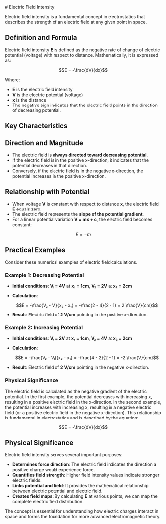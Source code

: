 [](IMG_0912.png)[](IMG_0912.png)[](IMG_0912.png)[](IMG_0912.png)[](IMG_0912.png)[](IMG_0912.png)[](IMG_0912.png)[](IMG_0912.png)[](IMG_0912.png)[](IMG_0912.png)[](IMG_0912.png)# Electric Field Intensity

Electric field intensity is a fundamental concept in electrostatics that describes the strength of an electric field at any given point in space.

## Definition and Formula

Electric field intensity **E** is defined as the negative rate of change of electric potential (voltage) with respect to distance. Mathematically, it is expressed as:

$$E = -\frac{dV}{dx}$$

Where:
- **E** is the electric field intensity
- **V** is the electric potential (voltage)
- **x** is the distance
- The negative sign indicates that the electric field points in the direction of decreasing potential.

## Key Characteristics

## Direction and Magnitude

- The electric field is **always directed toward decreasing potential**.
- If the electric field is in the positive x-direction, it indicates that the potential decreases in that direction.
- Conversely, if the electric field is in the negative x-direction, the potential increases in the positive x-direction.

## Relationship with Potential

- When voltage **V** is constant with respect to distance **x**, the electric field **E** equals zero.
- The electric field represents the **slope of the potential gradient**.
- For a linear potential variation **V = mx + c**, the electric field becomes constant:

$$E = -m$$

## Practical Examples

Consider these numerical examples of electric field calculations.
### Example 1: Decreasing Potential

- **Initial conditions**: **V₁ = 4V** at **x₁ = 1cm**, **V₂ = 2V** at **x₂ = 2cm**
- **Calculation**:

  $$E = -\frac{V₂ - V₁}{x₂ - x₁} = -\frac{2 - 4}{2 - 1} = 2 \frac{V}{cm}$$

- **Result**: Electric field of **2 V/cm** pointing in the positive x-direction.

### Example 2: Increasing Potential

- **Initial conditions**: **V₁ = 2V** at **x₁ = 1cm**, **V₂ = 4V** at **x₂ = 2cm**
- **Calculation**:

  $$E = -\frac{V₂ - V₁}{x₂ - x₁} = -\frac{4 - 2}{2 - 1} = -2 \frac{V}{cm}$$

- **Result**: Electric field of **2 V/cm** pointing in the negative x-direction.

### Physical Significance

The electric field is calculated as the negative gradient of the electric potential. In the first example, the potential decreases with increasing x,
resulting in a positive electric field in the x-direction. In the second example, the potential increases with increasing x, resulting in a negative
electric field (or a positive electric field in the negative x-direction). This relationship is fundamental in electrostatics and is described by the
equation:

$$E = -\frac{dV}{dx}$$

## Physical Significance

Electric field intensity serves several important purposes:
- **Determines force direction**: The electric field indicates the direction a positive charge would experience force.
- **Quantifies field strength**: Higher field intensity values indicate stronger electric fields.
- **Links potential and field**: It provides the mathematical relationship between electric potential and electric field.
- **Creates field maps**: By calculating **E** at various points, we can map the complete electric field distribution.

The concept is essential for understanding how electric charges interact in space and forms the foundation for more advanced electromagnetic theory.

